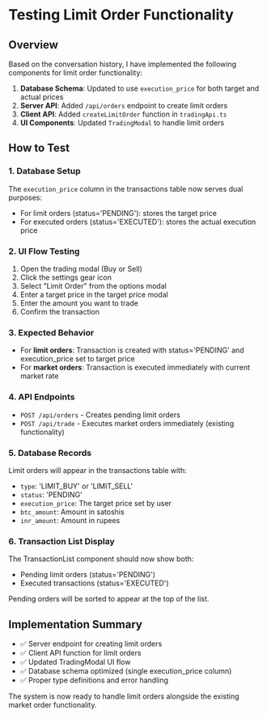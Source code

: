 # Testing Limit Order Functionality

## Overview
Based on the conversation history, I have implemented the following components for limit order functionality:

1. **Database Schema**: Updated to use `execution_price` for both target and actual prices
2. **Server API**: Added `/api/orders` endpoint to create limit orders
3. **Client API**: Added `createLimitOrder` function in `tradingApi.ts`  
4. **UI Components**: Updated `TradingModal` to handle limit orders

## How to Test

### 1. Database Setup
The `execution_price` column in the transactions table now serves dual purposes:
- For limit orders (status='PENDING'): stores the target price
- For executed orders (status='EXECUTED'): stores the actual execution price

### 2. UI Flow Testing
1. Open the trading modal (Buy or Sell)
2. Click the settings gear icon
3. Select "Limit Order" from the options modal
4. Enter a target price in the target price modal
5. Enter the amount you want to trade
6. Confirm the transaction

### 3. Expected Behavior
- For **limit orders**: Transaction is created with status='PENDING' and execution_price set to target price
- For **market orders**: Transaction is executed immediately with current market rate

### 4. API Endpoints
- `POST /api/orders` - Creates pending limit orders
- `POST /api/trade` - Executes market orders immediately (existing functionality)

### 5. Database Records
Limit orders will appear in the transactions table with:
- `type`: 'LIMIT_BUY' or 'LIMIT_SELL'
- `status`: 'PENDING'
- `execution_price`: The target price set by user
- `btc_amount`: Amount in satoshis
- `inr_amount`: Amount in rupees

### 6. Transaction List Display
The TransactionList component should now show both:
- Pending limit orders (status='PENDING')
- Executed transactions (status='EXECUTED')

Pending orders will be sorted to appear at the top of the list.

## Implementation Summary
- ✅ Server endpoint for creating limit orders
- ✅ Client API function for limit orders  
- ✅ Updated TradingModal UI flow
- ✅ Database schema optimized (single execution_price column)
- ✅ Proper type definitions and error handling

The system is now ready to handle limit orders alongside the existing market order functionality.
